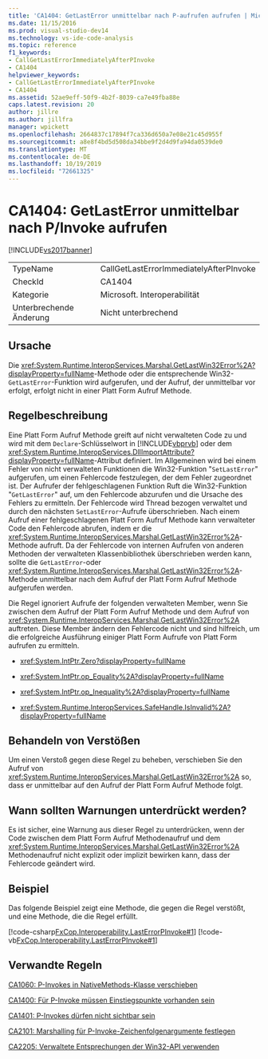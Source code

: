 ```yaml
---
title: 'CA1404: GetLastError unmittelbar nach P-aufrufen aufrufen | Microsoft-Dokumentation'
ms.date: 11/15/2016
ms.prod: visual-studio-dev14
ms.technology: vs-ide-code-analysis
ms.topic: reference
f1_keywords:
- CallGetLastErrorImmediatelyAfterPInvoke
- CA1404
helpviewer_keywords:
- CallGetLastErrorImmediatelyAfterPInvoke
- CA1404
ms.assetid: 52ae9eff-50f9-4b2f-8039-ca7e49fba88e
caps.latest.revision: 20
author: jillre
ms.author: jillfra
manager: wpickett
ms.openlocfilehash: 2664837c17894f7ca336d650a7e08e21c45d955f
ms.sourcegitcommit: a8e8f4bd5d508da34bbe9f2d4d9fa94da0539de0
ms.translationtype: MT
ms.contentlocale: de-DE
ms.lasthandoff: 10/19/2019
ms.locfileid: "72661325"
---
```

# <a name="ca1404-call-getlasterror-immediately-after-pinvoke"></a>CA1404: GetLastError unmittelbar nach P/Invoke aufrufen
[!INCLUDE[vs2017banner](../includes/vs2017banner.md)]

|||
|-|-|
|TypeName|CallGetLastErrorImmediatelyAfterPInvoke|
|CheckId|CA1404|
|Kategorie|Microsoft. Interoperabilität|
|Unterbrechende Änderung|Nicht unterbrechend|

## <a name="cause"></a>Ursache
 Die <xref:System.Runtime.InteropServices.Marshal.GetLastWin32Error%2A?displayProperty=fullName>-Methode oder die entsprechende Win32-`GetLastError`-Funktion wird aufgerufen, und der Aufruf, der unmittelbar vor erfolgt, erfolgt nicht in einer Platt Form Aufruf Methode.

## <a name="rule-description"></a>Regelbeschreibung
 Eine Platt Form Aufruf Methode greift auf nicht verwalteten Code zu und wird mit dem `Declare`-Schlüsselwort in [!INCLUDE[vbprvb](../includes/vbprvb-md.md)] oder dem <xref:System.Runtime.InteropServices.DllImportAttribute?displayProperty=fullName>-Attribut definiert. Im Allgemeinen wird bei einem Fehler von nicht verwalteten Funktionen die Win32-Funktion "`SetLastError`" aufgerufen, um einen Fehlercode festzulegen, der dem Fehler zugeordnet ist. Der Aufrufer der fehlgeschlagenen Funktion Ruft die Win32-Funktion "`GetLastError`" auf, um den Fehlercode abzurufen und die Ursache des Fehlers zu ermitteln. Der Fehlercode wird Thread bezogen verwaltet und durch den nächsten `SetLastError`-Aufrufe überschrieben. Nach einem Aufruf einer fehlgeschlagenen Platt Form Aufruf Methode kann verwalteter Code den Fehlercode abrufen, indem er die <xref:System.Runtime.InteropServices.Marshal.GetLastWin32Error%2A>-Methode aufruft. Da der Fehlercode von internen Aufrufen von anderen Methoden der verwalteten Klassenbibliothek überschrieben werden kann, sollte die `GetLastError`-oder <xref:System.Runtime.InteropServices.Marshal.GetLastWin32Error%2A>-Methode unmittelbar nach dem Aufruf der Platt Form Aufruf Methode aufgerufen werden.

 Die Regel ignoriert Aufrufe der folgenden verwalteten Member, wenn Sie zwischen dem Aufruf der Platt Form Aufruf Methode und dem Aufruf von <xref:System.Runtime.InteropServices.Marshal.GetLastWin32Error%2A> auftreten. Diese Member ändern den Fehlercode nicht und sind hilfreich, um die erfolgreiche Ausführung einiger Platt Form Aufrufe von Platt Form aufrufen zu ermitteln.

- <xref:System.IntPtr.Zero?displayProperty=fullName>

- <xref:System.IntPtr.op_Equality%2A?displayProperty=fullName>

- <xref:System.IntPtr.op_Inequality%2A?displayProperty=fullName>

- <xref:System.Runtime.InteropServices.SafeHandle.IsInvalid%2A?displayProperty=fullName>

## <a name="how-to-fix-violations"></a>Behandeln von Verstößen
 Um einen Verstoß gegen diese Regel zu beheben, verschieben Sie den Aufruf von <xref:System.Runtime.InteropServices.Marshal.GetLastWin32Error%2A> so, dass er unmittelbar auf den Aufruf der Platt Form Aufruf Methode folgt.

## <a name="when-to-suppress-warnings"></a>Wann sollten Warnungen unterdrückt werden?
 Es ist sicher, eine Warnung aus dieser Regel zu unterdrücken, wenn der Code zwischen dem Platt Form Aufruf Methodenaufruf und dem <xref:System.Runtime.InteropServices.Marshal.GetLastWin32Error%2A> Methodenaufruf nicht explizit oder implizit bewirken kann, dass der Fehlercode geändert wird.

## <a name="example"></a>Beispiel
 Das folgende Beispiel zeigt eine Methode, die gegen die Regel verstößt, und eine Methode, die die Regel erfüllt.

 [!code-csharp[FxCop.Interoperability.LastErrorPInvoke#1](../snippets/csharp/VS_Snippets_CodeAnalysis/FxCop.Interoperability.LastErrorPInvoke/cs/FxCop.Interoperability.LastErrorPInvoke.cs#1)]
 [!code-vb[FxCop.Interoperability.LastErrorPInvoke#1](../snippets/visualbasic/VS_Snippets_CodeAnalysis/FxCop.Interoperability.LastErrorPInvoke/vb/FxCop.Interoperability.LastErrorPInvoke.vb#1)]

## <a name="related-rules"></a>Verwandte Regeln
 [CA1060: P-Invokes in NativeMethods-Klasse verschieben](../code-quality/ca1060-move-p-invokes-to-nativemethods-class.md)

 [CA1400: Für P-Invoke müssen Einstiegspunkte vorhanden sein](../code-quality/ca1400-p-invoke-entry-points-should-exist.md)

 [CA1401: P-Invokes dürfen nicht sichtbar sein](../code-quality/ca1401-p-invokes-should-not-be-visible.md)

 [CA2101: Marshalling für P-Invoke-Zeichenfolgenargumente festlegen](../code-quality/ca2101-specify-marshaling-for-p-invoke-string-arguments.md)

 [CA2205: Verwaltete Entsprechungen der Win32-API verwenden](../code-quality/ca2205-use-managed-equivalents-of-win32-api.md)
